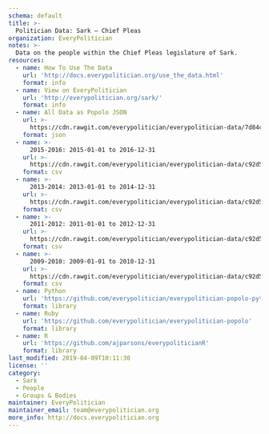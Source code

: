 ```yaml
---
schema: default
title: >-
  Politician Data: Sark — Chief Pleas
organization: EveryPolitician
notes: >-
  Data on the people within the Chief Pleas legislature of Sark.
resources:
  - name: How To Use The Data
    url: 'http://docs.everypolitician.org/use_the_data.html'
    format: info
  - name: View on EveryPolitician
    url: 'http://everypolitician.org/sark/'
    format: info
  - name: All Data as Popolo JSON
    url: >-
      https://cdn.rawgit.com/everypolitician/everypolitician-data/7d84c04cf461fc77e83b87f83d001293fa5fa1a0/data/Sark/Chief_Pleas/ep-popolo-v1.0.json
    format: json
  - name: >-
      2015-2016: 2015-01-01 to 2016-12-31
    url: >-
      https://cdn.rawgit.com/everypolitician/everypolitician-data/c92d50f3a95ab3e54373befd15f113ed52da5b44/data/Sark/Chief_Pleas/term-2015.csv
    format: csv
  - name: >-
      2013-2014: 2013-01-01 to 2014-12-31
    url: >-
      https://cdn.rawgit.com/everypolitician/everypolitician-data/c92d50f3a95ab3e54373befd15f113ed52da5b44/data/Sark/Chief_Pleas/term-2013.csv
    format: csv
  - name: >-
      2011-2012: 2011-01-01 to 2012-12-31
    url: >-
      https://cdn.rawgit.com/everypolitician/everypolitician-data/c92d50f3a95ab3e54373befd15f113ed52da5b44/data/Sark/Chief_Pleas/term-2011.csv
    format: csv
  - name: >-
      2009-2010: 2009-01-01 to 2010-12-31
    url: >-
      https://cdn.rawgit.com/everypolitician/everypolitician-data/c92d50f3a95ab3e54373befd15f113ed52da5b44/data/Sark/Chief_Pleas/term-2009.csv
    format: csv
  - name: Python
    url: 'https://github.com/everypolitician/everypolitician-popolo-python'
    format: library
  - name: Ruby
    url: 'https://github.com/everypolitician/everypolitician-popolo'
    format: library
  - name: R
    url: 'https://github.com/ajparsons/everypoliticianR'
    format: library
last_modified: 2019-04-09T10:11:30
license: ''
category:
  - Sark
  - People
  - Groups & Bodies
maintainer: EveryPolitician
maintainer_email: team@everypolitician.org
more_info: http://docs.everypolitician.org
---
```

